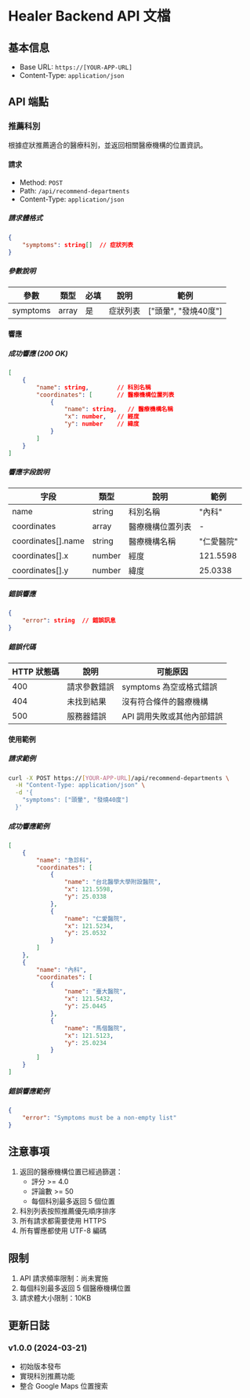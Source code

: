 # Healer Backend API 文檔

## 基本信息
- Base URL: `https://[YOUR-APP-URL]`
- Content-Type: `application/json`

## API 端點

### 推薦科別
根據症狀推薦適合的醫療科別，並返回相關醫療機構的位置資訊。

#### 請求
- Method: `POST`
- Path: `/api/recommend-departments`
- Content-Type: `application/json`

##### 請求體格式
```json
{
    "symptoms": string[]  // 症狀列表
}
```

##### 參數說明
| 參數 | 類型 | 必填 | 說明 | 範例 |
|------|------|------|------|------|
| symptoms | array | 是 | 症狀列表 | ["頭暈", "發燒40度"] |

#### 響應
##### 成功響應 (200 OK)
```json
[
    {
        "name": string,        // 科別名稱
        "coordinates": [       // 醫療機構位置列表
            {
                "name": string,   // 醫療機構名稱
                "x": number,   // 經度
                "y": number    // 緯度
            }
        ]
    }
]
```

##### 響應字段說明
| 字段 | 類型 | 說明 | 範例 |
|------|------|------|------|
| name | string | 科別名稱 | "內科" |
| coordinates | array | 醫療機構位置列表 | - |
| coordinates[].name | string | 醫療機構名稱 | "仁愛醫院" |
| coordinates[].x | number | 經度 | 121.5598 |
| coordinates[].y | number | 緯度 | 25.0338 |

##### 錯誤響應
```json
{
    "error": string  // 錯誤訊息
}
```

##### 錯誤代碼
| HTTP 狀態碼 | 說明 | 可能原因 |
|------------|------|----------|
| 400 | 請求參數錯誤 | symptoms 為空或格式錯誤 |
| 404 | 未找到結果 | 沒有符合條件的醫療機構 |
| 500 | 服務器錯誤 | API 調用失敗或其他內部錯誤 |

#### 使用範例

##### 請求範例
```bash
curl -X POST https://[YOUR-APP-URL]/api/recommend-departments \
  -H "Content-Type: application/json" \
  -d '{
    "symptoms": ["頭暈", "發燒40度"]
  }'
```

##### 成功響應範例
```json
[
    {
        "name": "急診科",
        "coordinates": [
            {
                "name": "台北醫學大學附設醫院",
                "x": 121.5598,
                "y": 25.0338
            },
            {
                "name": "仁愛醫院",
                "x": 121.5234,
                "y": 25.0532
            }
        ]
    },
    {
        "name": "內科",
        "coordinates": [
            {
                "name": "臺大醫院",
                "x": 121.5432,
                "y": 25.0445
            },
            {
                "name": "馬偕醫院",
                "x": 121.5123,
                "y": 25.0234
            }
        ]
    }
]
```

##### 錯誤響應範例
```json
{
    "error": "Symptoms must be a non-empty list"
}
```

## 注意事項
1. 返回的醫療機構位置已經過篩選：
   - 評分 >= 4.0
   - 評論數 >= 50
   - 每個科別最多返回 5 個位置
2. 科別列表按照推薦優先順序排序
3. 所有請求都需要使用 HTTPS
4. 所有響應都使用 UTF-8 編碼

## 限制
1. API 請求頻率限制：尚未實施
2. 每個科別最多返回 5 個醫療機構位置
3. 請求體大小限制：10KB

## 更新日誌
### v1.0.0 (2024-03-21)
- 初始版本發布
- 實現科別推薦功能
- 整合 Google Maps 位置搜索
